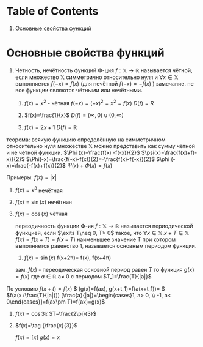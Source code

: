 
# Table of Contents

1.  [Основные свойства функций](#orge51f534)


<a id="orge51f534"></a>

# Основные свойства функций

1.  Четность, нечётность функций
     Ф-ция $f:\mathbb{X}\to \mathbb{R}$ называется чётной, если множество $\mathbb{X}$ симметрично относительно нуля и $\forall x\in \mathbb{X}$ выполняется $f(-x)=f(x)$ (для нечётной $f(-x)=-f(x)$ )
    замечание. не все функции  являются чётными или нечётными.
    1.  $f(x)=x^2$ - чётная $f(-x)=(-x)^2=x^2=f(x)$ $D(f)=R$
    
    2.  $f(x)=\frac{1}{x}$   $D(f)=(\infty, 0)\cup (0, \infty)$
    
    3.  $f(x)=2x+1$ $D(f)=\mathbb{R}$

теорема:
всякую функцию определённую на симметричном относительно нуля множестве $\mathbb{X}$ можно представить как сумму чётной и не чётной функции.
$\Phi (x)=\frac{f(x) -f(-x)}{2}$
$\psi(x)=\frac{f(x)+f(-x)}{2}$
$\Phi(-x)=\frac{f(-x)-f(x)}{2}=-\frac{f(x)-f{-x}}{2}$
$\phi (-x)=\frac{-f(x)+f(x)}{2}$
$\Psi(x) +\Phi(x)=f(x)$

Примеры:
$f(x)=|x|$

1.  $f(x)=x^3$ нечётная
2.  $f(x)=\sin(x)$ нечётная
3.  $f(x)=\cos(x)$ чётная
    
    переодичность функции
    Ф-ия $f:\mathbb{X}\to \mathbb{R}$ называется периодической функцией, если $\exits T\neq 0, T> 0$ такое, что $\forall x\in \mathbb{X}. x+T\in \mathbb{X}$ $f(x)=f(x+T)=f(x-T)$ наименьшее значение T при котором выполняется равенство 1, называется основным периодом функции. 
    
    1.  $f(x)=\sin(x)$ f(x+2&pi;)= f(x), f(x+4&pi;)
    
    зам. $f(x)$   - переодическая основной период равен $T$ то функция $g(x)=f(x)$ где $a\in \mathbb{R}$ a&ne; 0 с периодом $T_1=\frac{T}{|a|}$

По условию $f(x+t)=f(x)$
$ \(g(x)=f(ax), g(x+t_1)=f(a(x+t_1))= $
$f(a(x+\frac{T}{|a|})) [\frac{a}{|a|}=\begin{cases}1, a> 0, \\ -1, a< 0\end{cases}]=f(ax\pm T)=f(ax)=g(x)$

1.  $f(x)=\cos3x$ $T=\frac{2\pi}{3}$
2.  $f(x)=\tag {\frac{x}{3}}$
    
    $f(x)=[x]$
    $g(x)={x}$

